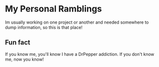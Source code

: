 # My Personal Ramblings
Im usually working on one project or another and needed somewhere to dump information, so this is that place!

## Fun fact
If you know me, you'll know I have a DrPepper addiction. If you don't know me, now you know!